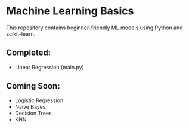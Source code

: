# Machine Learning Basics

This repository contains beginner-friendly ML models using Python and scikit-learn.

## Completed:
- Linear Regression (main.py)

## Coming Soon:
- Logistic Regression
- Naive Bayes
- Decision Trees
- KNN
